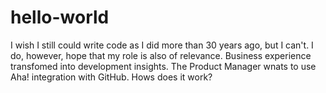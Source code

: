 # hello-world
I wish I still could write code as I did more than 30 years ago, but I can't.
I do, however, hope that my role is also of relevance.
Business experience transfomed into development insights.
The Product Manager wnats to use Aha! integration with GitHub. Hows does it work?
